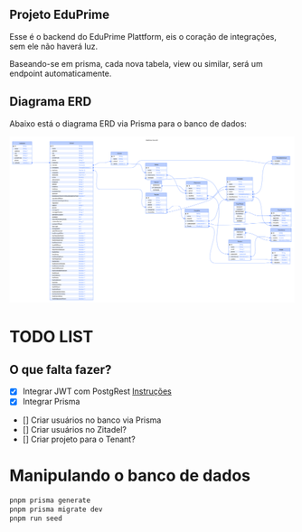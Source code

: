 ## Projeto EduPrime

Esse é o backend do EduPrime Plattform, eis o coração de integrações, sem ele não haverá luz.

Baseando-se em prisma, cada nova tabela, view ou similar, será um endpoint automaticamente.

## Diagrama ERD

Abaixo está o diagrama ERD via Prisma para o banco de dados:

![EduPrime ERD](./prisma/ERD.svg)

# TODO LIST

## O que falta fazer?

- [x] Integrar JWT com PostgRest [Instruções](https://www.youtube.com/watch?v=ALeP-LtbLcA)
- [x] Integrar Prisma
- [] Criar usuários no banco via Prisma
- [] Criar usuários no Zitadel?
- [] Criar projeto para o Tenant?

# Manipulando o banco de dados

```
pnpm prisma generate
pnpm prisma migrate dev
pnpm run seed
```
